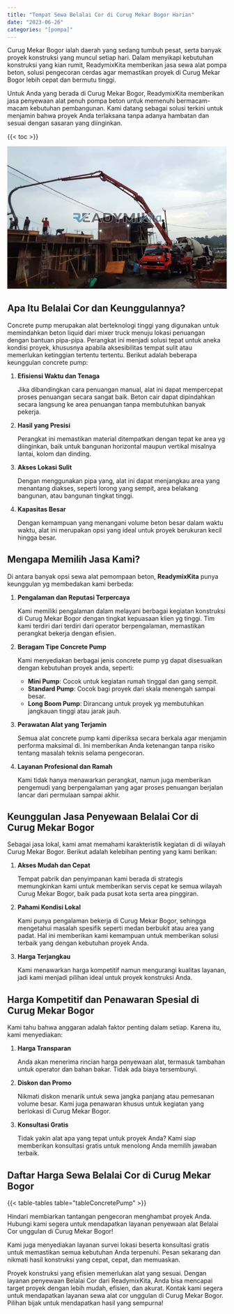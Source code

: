 ```yaml
---
title: "Tempat Sewa Belalai Cor di Curug Mekar Bogor Harian"
date: "2023-06-26"
categories: "[pompa]"
---
```


Curug Mekar Bogor ialah daerah yang sedang tumbuh pesat, serta banyak proyek konstruksi yang muncul setiap hari. Dalam menyikapi kebutuhan konstruksi yang kian rumit, ReadymixKita memberikan jasa sewa alat pompa beton, solusi pengecoran cerdas agar memastikan proyek di Curug Mekar Bogor lebih cepat dan bermutu tinggi.

Untuk Anda yang berada di Curug Mekar Bogor, ReadymixKita memberikan jasa penyewaan alat penuh pompa beton untuk memenuhi bermacam-macam kebutuhan pembangunan. Kami datang sebagai solusi terkini untuk menjamin bahwa proyek Anda terlaksana tanpa adanya hambatan dan sesuai dengan sasaran yang diinginkan.

{{< toc >}}

![Tempat Sewa Belalai Cor di Curug Mekar Bogor Harian](/images/pompa/sewa-pompa-03.jpg)

## Apa Itu Belalai Cor dan Keunggulannya?

Concrete pump merupakan alat berteknologi tinggi yang digunakan untuk memindahkan beton liquid dari mixer truck menuju lokasi penuangan dengan bantuan pipa-pipa. Perangkat ini menjadi solusi tepat untuk aneka kondisi proyek, khususnya apabila aksesibilitas tempat sulit atau memerlukan ketinggian tertentu tertentu. Berikut adalah beberapa keunggulan concrete pump:

1. **Efisiensi Waktu dan Tenaga**

   Jika dibandingkan cara penuangan manual, alat ini dapat mempercepat proses penuangan secara sangat baik. Beton cair dapat dipindahkan secara langsung ke area penuangan tanpa membutuhkan banyak pekerja.

2. **Hasil yang Presisi**

   Perangkat ini memastikan material ditempatkan dengan tepat ke area yg diinginkan, baik untuk bangunan horizontal maupun vertikal misalnya lantai, kolom dan dinding.

3. **Akses Lokasi Sulit**

   Dengan menggunakan pipa yang, alat ini dapat menjangkau area yang menantang diakses, seperti lorong yang sempit, area belakang bangunan, atau bangunan tingkat tinggi.

4. **Kapasitas Besar**

   Dengan kemampuan yang menangani volume beton besar dalam waktu waktu, alat ini merupakan opsi yang ideal untuk proyek berukuran kecil hingga besar.

## Mengapa Memilih Jasa Kami?

Di antara banyak opsi sewa alat pemompaan beton, **ReadymixKita** punya keunggulan yg membedakan kami berbeda:

1. **Pengalaman dan Reputasi Terpercaya**

   Kami memiliki pengalaman dalam melayani berbagai kegiatan konstruksi di Curug Mekar Bogor dengan tingkat kepuasaan klien yg tinggi. Tim kami terdiri dari terdiri dari operator berpengalaman, memastikan perangkat bekerja dengan efisien.

2. **Beragam Tipe Concrete Pump**

   Kami menyediakan berbagai jenis concrete pump yg dapat disesuaikan dengan kebutuhan proyek anda, seperti:
   - **Mini Pump**: Cocok untuk kegiatan rumah tinggal dan gang sempit.
   - **Standard Pump**: Cocok bagi proyek dari skala menengah sampai besar.
   - **Long Boom Pump**: Dirancang untuk proyek yg membutuhkan jangkauan tinggi atau jarak jauh.

3. **Perawatan Alat yang Terjamin**

   Semua alat concrete pump kami diperiksa secara berkala agar menjamin performa maksimal di. Ini memberikan Anda ketenangan tanpa risiko tentang masalah teknis selama pengecoran.

4. **Layanan Profesional dan Ramah**

   Kami tidak hanya menawarkan perangkat, namun juga memberikan pengemudi yang berpengalaman yang agar proses penuangan berjalan lancar dari permulaan sampai akhir.

## Keunggulan Jasa Penyewaan Belalai Cor di Curug Mekar Bogor

Sebagai jasa lokal, kami amat memahami karakteristik kegiatan di di wilayah Curug Mekar Bogor. Berikut adalah kelebihan penting yang kami berikan:

1. **Akses Mudah dan Cepat**

   Tempat pabrik dan penyimpanan kami berada di strategis memungkinkan kami untuk memberikan servis cepat ke semua wilayah Curug Mekar Bogor, baik pada pusat kota serta area pinggiran.

2. **Pahami Kondisi Lokal**

   Kami punya pengalaman bekerja di Curug Mekar Bogor, sehingga mengetahui masalah spesifik seperti medan berbukit atau area yang padat. Hal ini memberikan kami kemampuan untuk memberikan solusi terbaik yang dengan kebutuhan proyek Anda.

3. **Harga Terjangkau**

   Kami menawarkan harga kompetitif namun mengurangi kualitas layanan, jadi kami menjadi pilihan ideal untuk proyek konstruksi Anda.

## Harga Kompetitif dan Penawaran Spesial di Curug Mekar Bogor

Kami tahu bahwa anggaran adalah faktor penting dalam setiap. Karena itu, kami menyediakan:

1. **Harga Transparan**

   Anda akan menerima rincian harga penyewaan alat, termasuk tambahan untuk operator dan bahan bakar. Tidak ada biaya tersembunyi.

2. **Diskon dan Promo**

   Nikmati diskon menarik untuk sewa jangka panjang atau pemesanan volume besar. Kami juga penawaran khusus untuk kegiatan yang berlokasi di Curug Mekar Bogor.

3. **Konsultasi Gratis**

   Tidak yakin alat apa yang tepat untuk proyek Anda? Kami siap memberikan konsultasi gratis untuk menolong Anda memilih jawaban terbaik.

## Daftar Harga Sewa Belalai Cor di Curug Mekar Bogor

{{< table-tables table="tableConcretePump" >}}

Hindari membiarkan tantangan pengecoran menghambat proyek Anda. Hubungi kami segera untuk mendapatkan layanan penyewaan alat Belalai Cor unggulan di Curug Mekar Bogor!

Kami juga menyediakan layanan survei lokasi beserta konsultasi gratis untuk memastikan semua kebutuhan Anda terpenuhi. Pesan sekarang dan nikmati hasil konstruksi yang cepat, cepat, dan memuaskan.

Proyek konstruksi yang efisien memerlukan alat yang sesuai. Dengan layanan penyewaan Belalai Cor dari ReadymixKita, Anda bisa mencapai target proyek dengan lebih mudah, efisien, dan akurat. Kontak kami segera untuk mendapatkan layanan sewa alat cor unggulan di Curug Mekar Bogor. Pilihan bijak untuk mendapatkan hasil yang sempurna!